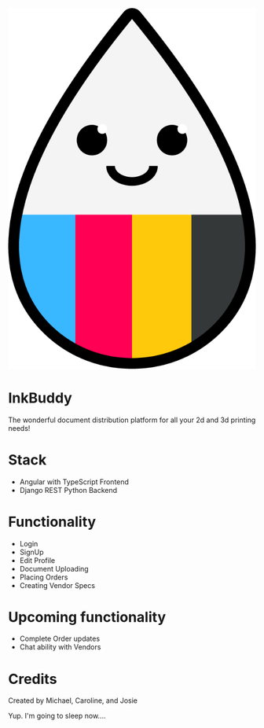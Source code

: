 ![Logo](https://raw.githubusercontent.com/Spark-Team-Project-Inksquad/InkBuddy/frontend-dev/src/assets/logos/ink-buddy-logo.png)

# InkBuddy
The wonderful document distribution platform for all your 2d and 3d printing needs!


# Stack
- Angular with TypeScript Frontend
- Django REST Python Backend

# Functionality
- Login
- SignUp
- Edit Profile
- Document Uploading
- Placing Orders
- Creating Vendor Specs

# Upcoming functionality
- Complete Order updates
- Chat ability with Vendors

# Credits

Created by Michael, Caroline, and Josie

Yup. I'm going to sleep now....

